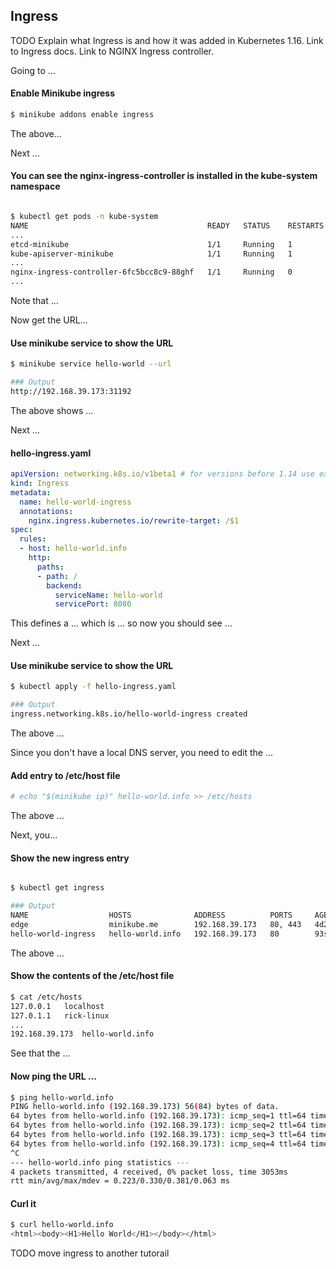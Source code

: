 

## Ingress

TODO Explain what Ingress is and how it was added in Kubernetes 1.16.
Link to Ingress docs. Link to NGINX Ingress controller.

 Going to ...

#### Enable Minikube ingress  
```sh
$ minikube addons enable ingress
```

The above...

Next ...

#### You can see the nginx-ingress-controller is installed in the kube-system namespace
```sh

$ kubectl get pods -n kube-system
NAME                                        READY   STATUS    RESTARTS   AGE
...
etcd-minikube                               1/1     Running   1          4d22h
kube-apiserver-minikube                     1/1     Running   1          4d22h
...
nginx-ingress-controller-6fc5bcc8c9-88ghf   1/1     Running   0          89s
...

```
Note that ...

Now get the URL...

#### Use minikube service to show the URL

```sh  
$ minikube service hello-world --url

### Output
http://192.168.39.173:31192
```

The above shows ...

Next ...

#### hello-ingress.yaml
```yaml
apiVersion: networking.k8s.io/v1beta1 # for versions before 1.14 use extensions/v1beta1
kind: Ingress
metadata:
  name: hello-world-ingress
  annotations:
    nginx.ingress.kubernetes.io/rewrite-target: /$1
spec:
  rules:
  - host: hello-world.info
    http:
      paths:
      - path: /
        backend:
          serviceName: hello-world
          servicePort: 8080

```
This defines a ... which is ... so now you should see ...

Next ...

#### Use minikube service to show the URL
```sh  
$ kubectl apply -f hello-ingress.yaml

### Output
ingress.networking.k8s.io/hello-world-ingress created
```

The above ...

Since you don't have a local DNS server, you need to edit the ...


#### Add entry to /etc/host file  

```sh  
# echo "$(minikube ip)" hello-world.info >> /etc/hosts
```

The above ...

Next, you...

#### Show the new ingress entry  

```sh  

$ kubectl get ingress

### Output
NAME                  HOSTS              ADDRESS          PORTS     AGE
edge                  minikube.me        192.168.39.173   80, 443   4d23h
hello-world-ingress   hello-world.info   192.168.39.173   80        93s

```
The above ...

#### Show the contents of the /etc/host file
```sh
$ cat /etc/hosts
127.0.0.1	localhost
127.0.1.1	rick-linux
...
192.168.39.173	hello-world.info
```
See that the ...

#### Now ping the URL ...

```sh
$ ping hello-world.info
PING hello-world.info (192.168.39.173) 56(84) bytes of data.
64 bytes from hello-world.info (192.168.39.173): icmp_seq=1 ttl=64 time=0.363 ms
64 bytes from hello-world.info (192.168.39.173): icmp_seq=2 ttl=64 time=0.381 ms
64 bytes from hello-world.info (192.168.39.173): icmp_seq=3 ttl=64 time=0.354 ms
64 bytes from hello-world.info (192.168.39.173): icmp_seq=4 ttl=64 time=0.223 ms
^C
--- hello-world.info ping statistics ---
4 packets transmitted, 4 received, 0% packet loss, time 3053ms
rtt min/avg/max/mdev = 0.223/0.330/0.381/0.063 ms

```

#### Curl it  
```sh
$ curl hello-world.info
<html><body><H1>Hello World</H1></body></html>
```
TODO move ingress to another tutorail 
